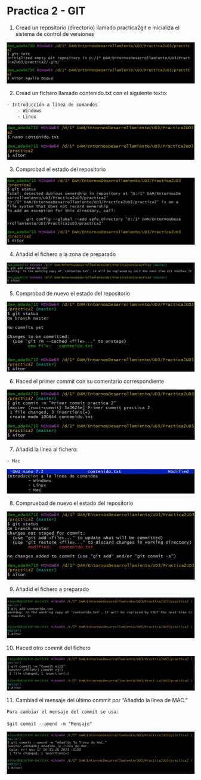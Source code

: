 # Practica 2 - GIT

1. Cread un repositorio (directorio) llamado practica2git e inicializa el sistema de control de versiones

![captura](AAD1.jpg)

2. Cread un fichero llamado contenido.txt con el siguiente texto:
```
- Introducción a linea de comandos
    - Windows
    - Linux
```

![captura](AAD2.jpg)

3. Comprobad el estado del repositorio

![captura](AAD3.jpg)

4. Añadid el fichero a la zona de preparado

![captura](AAD4.jpg)

5. Comprobad de nuevo el estado del repositorio

![captura](AAD5.jpg)

6. Haced el primer commit con su comentario correspondiente

![captura](AAD6.jpg)

7. Añadid la línea al fichero:
```
- Mac
``` 

![captura](AAD7.jpg)

8. Compruebad de nuevo el estado del repositorio

![captura](AAD8.jpg)

9. Añadid el fichero a preparado

![captura](AAD9.jpg)

10. Haced otro commit del fichero

![captura](AAD10.jpg)

11. Cambiad el mensaje del último commit por “Añadido la línea de MAC.”
```
Para cambiar el mensaje del commit se usa:

$git commit --amend -m "Mensaje"
```

![captura](AAD11.jpg)
